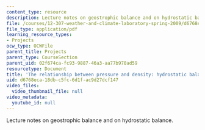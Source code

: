 ```yaml
---
content_type: resource
description: Lecture notes on geostrophic balance and on hydrostatic balance.
file: /courses/12-307-weather-and-climate-laboratory-spring-2009/d6768eca18dbc5fc6d1fac9d27dcf147_hydrostatic.pdf
file_type: application/pdf
learning_resource_types:
- Projects
ocw_type: OCWFile
parent_title: Projects
parent_type: CourseSection
parent_uid: 02f674ca-fc93-9887-46a3-aa77b970ad59
resourcetype: Document
title: 'The relationship between pressure and density: hydrostatic balance'
uid: d6768eca-18db-c5fc-6d1f-ac9d27dcf147
video_files:
  video_thumbnail_file: null
video_metadata:
  youtube_id: null
---
```

Lecture notes on geostrophic balance and on hydrostatic balance.